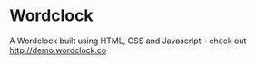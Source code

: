 Wordclock
=========

A Wordclock built using HTML, CSS and Javascript - check out http://demo.wordclock.co

